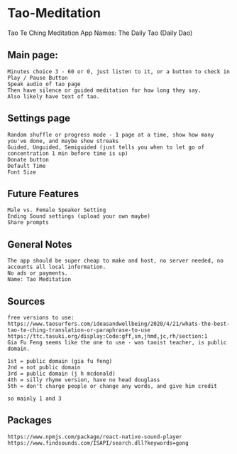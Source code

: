 # Tao-Meditation
Tao Te Ching Meditation App
Names: The Daily Tao (Daily Dao)

## Main page:
    Minutes choice 3 - 60 or 0, just listen to it, or a button to check in
    Play / Pause Button
    Speak audio of tao page
    Then have silence or guided meditation for how long they say.
    Also likely have text of tao.

## Settings page
    Random shuffle or progress mode - 1 page at a time, show how many you've done, and maybe show streaks
    Guided, Unguided, Semiguided (just tells you when to let go of concentration 1 min before time is up)
    Donate button
    Default Time
    Font Size

## Future Features
    Male vs. Female Speaker Setting
    Ending Sound settings (upload your own maybe)
    Share prompts

## General Notes
    The app should be super cheap to make and host, no server needed, no accounts all local information. 
    No ads or payments.
    Name: Tao Meditation

## Sources
    free versions to use:
    https://www.taosurfers.com/ideasandwellbeing/2020/4/21/whats-the-best-tao-te-ching-translation-or-paraphrase-to-use
    https://ttc.tasuki.org/display:Code:gff,sm,jhmd,jc,rh/section:1
    Gia Fu Feng seems like the one to use - was taoist teacher, is public domain.

    1st = public domain (gia fu feng)
    2nd = not public domain
    3rd = public domain (j h mcdonald)
    4th = silly rhyme version, have no head douglass
    5th = don't charge people or change any words, and give him credit

    so mainly 1 and 3

## Packages
    https://www.npmjs.com/package/react-native-sound-player
    https://www.findsounds.com/ISAPI/search.dll?keywords=gong
    